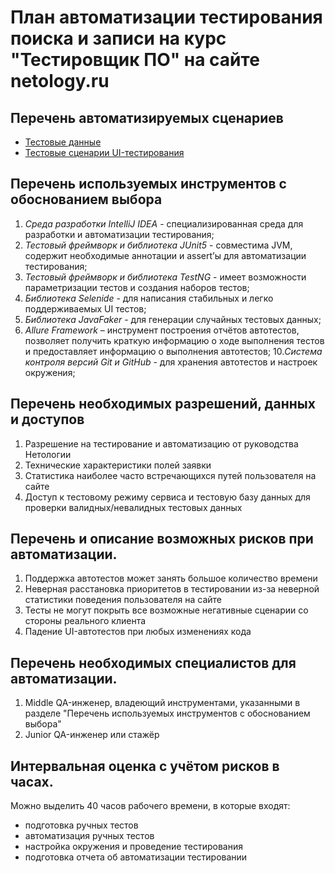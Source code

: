 # План автоматизации тестирования поиска и записи на курс "Тестировщик ПО" на сайте netology.ru
## Перечень автоматизируемых сценариев
* [Тестовые данные](https://docs.google.com/spreadsheets/d/1XodUoc-kYvaq7MnRweUAkiN7Ctr--xDi46U197d2ab0/edit?usp=sharing)
* [Тестовые сценарии UI-тестирования](https://docs.google.com/spreadsheets/d/152R26S9g8FFQ3P60ivcxVCu3m7zkOh0N/edit?usp=sharing&ouid=118063972788702184653&rtpof=true&sd=true)
## Перечень используемых инструментов с обоснованием выбора
1. _Среда разработки IntelliJ IDEA_ - специализированная среда для разработки и автоматизации тестирования;
2. _Тестовый фреймворк и библиотека JUnit5_ - совместима JVM, содержит необходимые аннотации и assert’ы для автоматизации тестирования;
3. _Тестовый фреймворк и библиотека TestNG_ - имеет возможности параметризации тестов и создания наборов тестов;
5. _Библиотека Selenide_ - для написания стабильных и легко поддерживаемых UI тестов;
8. _Библиотека JavaFaker_ - для генерации случайных тестовых данных;
9. _Allure Framework_ – инструмент построения отчётов автотестов, позволяет получить краткую информацию о ходе выполнения тестов и предоставляет информацию о выполнения автотестов;
10._Система контроля версий Git и GitHub_ - для хранения автотестов и настроек окружения;
## Перечень необходимых разрешений, данных и доступов
1. Разрешение на тестирование и автоматизацию от руководства Нетологии
2. Технические характеристики полей заявки
3. Статистика наиболее часто встречающихся путей пользователя на сайте
4. Доступ к тестовому режиму сервиса и тестовую базу данных для проверки валидных/невалидных тестовых данных
## Перечень и описание возможных рисков при автоматизации.
1. Поддержка автотестов может занять большое количество времени
2. Неверная расстановка приоритетов в тестировании из-за неверной статистики поведения пользователя на сайте 
6. Тесты не могут покрыть все возможные негативные сценарии со стороны реального клиента
2. Падение UI-автотестов при любых изменениях кода
## Перечень необходимых специалистов для автоматизации.
1. Middle QA-инженер, владеющий инструментами, указанными в разделе "Перечень используемых инструментов с обоснованием выбора"
1. Junior QA-инженер или стажёр
## Интервальная оценка с учётом рисков в часах.
Можно выделить 40 часов рабочего времени, в которые входят:
- подготовка ручных тестов
- автоматизация ручных тестов
- настройка окружения и проведение тестирования
- подготовка отчета об автоматизации тестировании